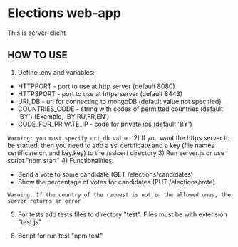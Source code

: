# Elections web-app
This is server-client 
## HOW TO USE
1) Define .env and variables:
  * HTTPPORT - port to use at http server (default 8080)
  * HTTPSPORT - port to use at https server (default 8443)
  * URI_DB - uri for connecting to mongoDB (default value not specified)
  * COUNTRIES_CODE - string with codes of permitted countries (default 'BY') (Example, 'BY,RU,FR,EN') 
  * CODE_FOR_PRIVATE_IP - code for private ips (default 'BY')  
  
  `Warning: you must specify uri_db value.`
2) If you want the https server to be started, then you need to add a ssl certificate and a key (file names certificate.crt and key.key) to the /sslcert directory
3) Run server.js or use script "npm start"
4) Functionalities:
  * Send a vote to some candidate (GET /elections/candidates)
  * Show the percentage of votes for candidates (PUT /elections/vote)
  
  `Warning: If the country of the request is not in the allowed ones, the server returns an error`

5) For tests add tests files to directory "test". Files must be with extension "test.js"
   
6) Script for run test "npm test"
